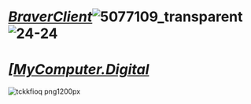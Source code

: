 #  ***[BraverClient](https://tdljt22b-4000.euw.devtunnels.ms)***![5077109_transparent](https://github.com/BraverClient/HelloWorld/assets/93947784/a19a781d-d81d-4c71-a75a-7b92dfe14b60) ![24-24](https://github.com/BraverClient/HelloWorld/assets/93947784/b2c35739-a37c-4299-9f9d-8fdf3de3422c)

# ***[[MyComputer.Digital](https://mycomputer.digital/Fast-pages/)***







![tckkfioq png1200px](https://github.com/BraverClient/HelloWorld/assets/93947784/9d48f394-eb5b-45a5-867b-aedff0d0c490)
